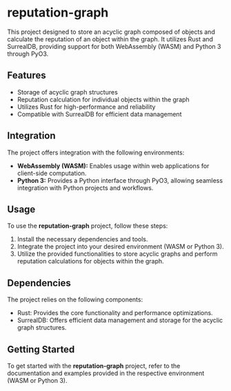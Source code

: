 # <link>reputation-graph</link>

This project designed to store an acyclic graph composed of objects and calculate the reputation of an object within the graph. It utilizes <link>Rust</link> and <link>SurrealDB</link>, providing support for both <link>WebAssembly (WASM)</link> and <link>Python 3</link> through <link>PyO3</link>.

## Features
- Storage of acyclic graph structures
- Reputation calculation for individual objects within the graph
- Utilizes <link>Rust</link> for high-performance and reliability
- Compatible with <link>SurrealDB</link> for efficient data management

## Integration
The project offers integration with the following environments:
- **<link>WebAssembly (WASM)</link>:** Enables usage within web applications for client-side computation.
- **<link>Python 3</link>:** Provides a <link>Python</link> interface through <link>PyO3</link>, allowing seamless integration with <link>Python</link> projects and workflows.

## Usage
To use the **<link>reputation-graph</link>** project, follow these steps:
1. Install the necessary dependencies and tools.
2. Integrate the project into your desired environment (<link>WASM</link> or <link>Python 3</link>).
3. Utilize the provided functionalities to store acyclic graphs and perform reputation calculations for objects within the graph.

## Dependencies
The project relies on the following components:
- <link>Rust</link>: Provides the core functionality and performance optimizations.
- <link>SurrealDB</link>: Offers efficient data management and storage for the acyclic graph structures.

## Getting Started
To get started with the **<link>reputation-graph</link>** project, refer to the documentation and examples provided in the respective environment (<link>WASM</link> or <link>Python 3</link>).
